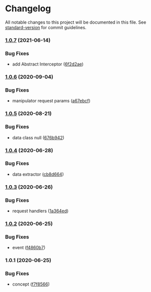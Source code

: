 # Changelog

All notable changes to this project will be documented in this file. See [standard-version](https://github.com/conventional-changelog/standard-version) for commit guidelines.

### [1.0.7](https://github.com/freedomsex/api-interceptor-bundle/compare/v1.0.6...v1.0.7) (2021-06-14)


### Bug Fixes

* add Abstract Interceptor ([6f2d2ae](https://github.com/freedomsex/api-interceptor-bundle/commit/6f2d2aed223873f9a22bfcec8dd010bc8020b24e))

### [1.0.6](https://github.com/freedomsex/api-interceptor-bundle/compare/v1.0.5...v1.0.6) (2020-09-04)


### Bug Fixes

* manipulator request params ([a67ebcf](https://github.com/freedomsex/api-interceptor-bundle/commit/a67ebcf666f5362583053e8e6aa0a2ed4c670c89))

### [1.0.5](https://github.com/freedomsex/api-interceptor-bundle/compare/v1.0.4...v1.0.5) (2020-08-21)


### Bug Fixes

* data class null ([676b942](https://github.com/freedomsex/api-interceptor-bundle/commit/676b9425d28005fa0032ae5aea482b5e85181666))

### [1.0.4](https://github.com/freedomsex/api-interceptor-bundle/compare/v1.0.3...v1.0.4) (2020-06-28)


### Bug Fixes

* data extractor ([cb8d664](https://github.com/freedomsex/api-interceptor-bundle/commit/cb8d664a2bf14189a0713d0250564fc384b6c624))

### [1.0.3](https://github.com/freedomsex/api-interceptor-bundle/compare/v1.0.2...v1.0.3) (2020-06-26)


### Bug Fixes

* request handlers ([1a364ed](https://github.com/freedomsex/api-interceptor-bundle/commit/1a364ed70b15975cd07de6e79745d10992488a2f))

### [1.0.2](https://github.com/freedomsex/api-interceptor-bundle/compare/v1.0.1...v1.0.2) (2020-06-25)


### Bug Fixes

* event ([f4860b7](https://github.com/freedomsex/api-interceptor-bundle/commit/f4860b7de2fb710ba73aafcf9ed40126d93998ae))

### 1.0.1 (2020-06-25)


### Bug Fixes

* concept ([f7f8566](https://github.com/freedomsex/api-interceptor-bundle/commit/f7f856645bbee5d4c0acc5a226d2057aaf3e91c2))
